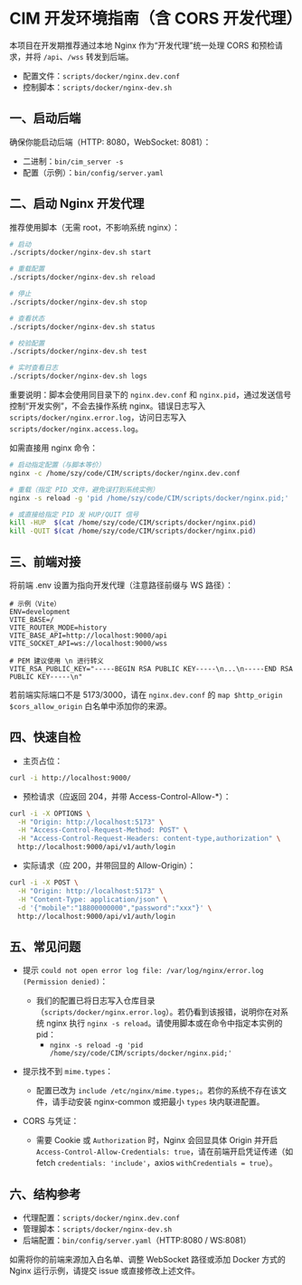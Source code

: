 # CIM 开发环境指南（含 CORS 开发代理）

本项目在开发期推荐通过本地 Nginx 作为“开发代理”统一处理 CORS 和预检请求，并将 `/api`、`/wss` 转发到后端。

- 配置文件：`scripts/docker/nginx.dev.conf`
- 控制脚本：`scripts/docker/nginx-dev.sh`

## 一、启动后端

确保你能启动后端（HTTP: 8080，WebSocket: 8081）：

- 二进制：`bin/cim_server -s`
- 配置（示例）：`bin/config/server.yaml`

## 二、启动 Nginx 开发代理

推荐使用脚本（无需 root，不影响系统 nginx）：

```bash
# 启动
./scripts/docker/nginx-dev.sh start

# 重载配置
./scripts/docker/nginx-dev.sh reload

# 停止
./scripts/docker/nginx-dev.sh stop

# 查看状态
./scripts/docker/nginx-dev.sh status

# 校验配置
./scripts/docker/nginx-dev.sh test

# 实时查看日志
./scripts/docker/nginx-dev.sh logs
```

重要说明：脚本会使用同目录下的 `nginx.dev.conf` 和 `nginx.pid`，通过发送信号控制“开发实例”，不会去操作系统 nginx。错误日志写入 `scripts/docker/nginx.error.log`，访问日志写入 `scripts/docker/nginx.access.log`。

如需直接用 nginx 命令：

```bash
# 启动指定配置（与脚本等价）
nginx -c /home/szy/code/CIM/scripts/docker/nginx.dev.conf

# 重载（指定 PID 文件，避免误打到系统实例）
nginx -s reload -g 'pid /home/szy/code/CIM/scripts/docker/nginx.pid;'

# 或直接给指定 PID 发 HUP/QUIT 信号
kill -HUP  $(cat /home/szy/code/CIM/scripts/docker/nginx.pid)
kill -QUIT $(cat /home/szy/code/CIM/scripts/docker/nginx.pid)
```

## 三、前端对接

将前端 .env 设置为指向开发代理（注意路径前缀与 WS 路径）：

```dotenv
# 示例（Vite）
ENV=development
VITE_BASE=/
VITE_ROUTER_MODE=history
VITE_BASE_API=http://localhost:9000/api
VITE_SOCKET_API=ws://localhost:9000/wss

# PEM 建议使用 \n 进行转义
VITE_RSA_PUBLIC_KEY="-----BEGIN RSA PUBLIC KEY-----\n...\n-----END RSA PUBLIC KEY-----\n"
```

若前端实际端口不是 5173/3000，请在 `nginx.dev.conf` 的 `map $http_origin $cors_allow_origin` 白名单中添加你的来源。

## 四、快速自检

- 主页占位：

```bash
curl -i http://localhost:9000/
```

- 预检请求（应返回 204，并带 Access-Control-Allow-*）：

```bash
curl -i -X OPTIONS \
  -H "Origin: http://localhost:5173" \
  -H "Access-Control-Request-Method: POST" \
  -H "Access-Control-Request-Headers: content-type,authorization" \
  http://localhost:9000/api/v1/auth/login
```

- 实际请求（应 200，并带回显的 Allow-Origin）：

```bash
curl -i -X POST \
  -H "Origin: http://localhost:5173" \
  -H "Content-Type: application/json" \
  -d '{"mobile":"18800000000","password":"xxx"}' \
  http://localhost:9000/api/v1/auth/login
```

## 五、常见问题

- 提示 `could not open error log file: /var/log/nginx/error.log (Permission denied)`：
  - 我们的配置已将日志写入仓库目录（`scripts/docker/nginx.error.log`）。若仍看到该报错，说明你在对系统 nginx 执行 `nginx -s reload`。请使用脚本或在命令中指定本实例的 pid：
    - `nginx -s reload -g 'pid /home/szy/code/CIM/scripts/docker/nginx.pid;'`

- 提示找不到 `mime.types`：
  - 配置已改为 `include /etc/nginx/mime.types;`。若你的系统不存在该文件，请手动安装 nginx-common 或把最小 `types` 块内联进配置。

- CORS 与凭证：
  - 需要 Cookie 或 `Authorization` 时，Nginx 会回显具体 Origin 并开启 `Access-Control-Allow-Credentials: true`，请在前端开启凭证传递（如 fetch `credentials: 'include'`，axios `withCredentials = true`）。

## 六、结构参考

- 代理配置：`scripts/docker/nginx.dev.conf`
- 管理脚本：`scripts/docker/nginx-dev.sh`
- 后端配置：`bin/config/server.yaml`（HTTP:8080 / WS:8081）

如需将你的前端来源加入白名单、调整 WebSocket 路径或添加 Docker 方式的 Nginx 运行示例，请提交 issue 或直接修改上述文件。